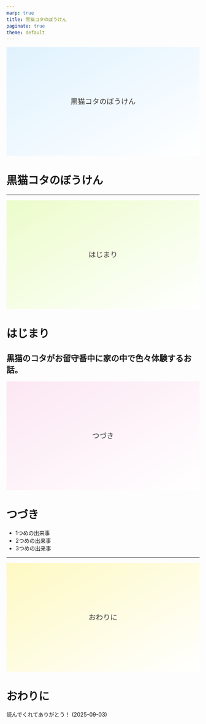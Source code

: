 ```yaml
---
marp: true
title: 黒猫コタのぼうけん
paginate: true
theme: default
---
```


![illustration](images/slide-2.svg)


# 黒猫コタのぼうけん
---

![illustration](images/slide-3.svg)

# はじまり

黒猫のコタがお留守番中に家の中で色々体験するお話。
---

![illustration](images/slide-4.svg)

# つづき

- 1つめの出来事
- 2つめの出来事
- 3つめの出来事
---

![illustration](images/slide-5.svg)

# おわりに

読んでくれてありがとう！
(2025-09-03)
